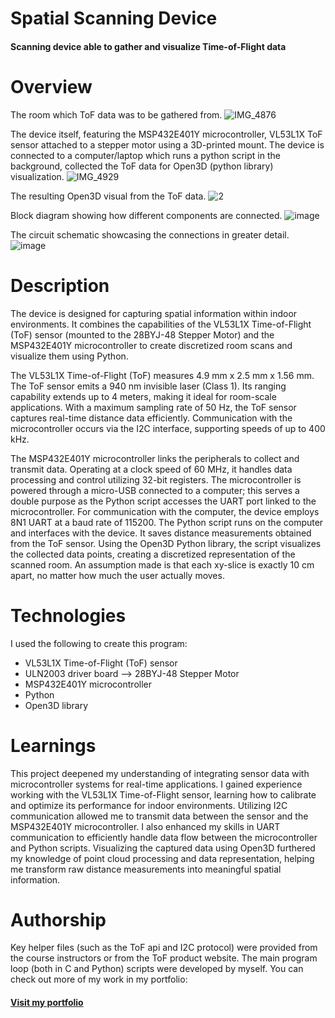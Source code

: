# Spatial Scanning Device

#### Scanning device able to gather and visualize Time-of-Flight data

# Overview
The room which ToF data was to be gathered from.
![IMG_4876](https://github.com/user-attachments/assets/bf5baee0-e80e-475e-bf38-6514a760c6cc)

The device itself, featuring the MSP432E401Y microcontroller, VL53L1X ToF sensor attached to a stepper motor using a 3D-printed mount. The device is connected to a computer/laptop which runs a python script in the background, collected the ToF data for Open3D (python library) visualization.
![IMG_4929](https://github.com/user-attachments/assets/6a0f4ea1-46b0-43cc-9557-2e141a12a6c3)

The resulting Open3D visual from the ToF data.
![2](https://github.com/user-attachments/assets/e89c351b-6fa7-4d6b-9ccc-1e08153232bb)

Block diagram showing how different components are connected.
![image](https://github.com/user-attachments/assets/315e261d-8b3d-4cae-b51a-adda9c50a2fd)

The circuit schematic showcasing the connections in greater detail.
![image](https://github.com/user-attachments/assets/066b712c-41ee-4dc6-9162-0fa9b78cb8c6)

# Description
The device is designed for capturing spatial information within indoor environments. It combines the capabilities of the VL53L1X Time-of-Flight (ToF) sensor (mounted to the 28BYJ-48 Stepper Motor) and the MSP432E401Y microcontroller to create discretized room scans and visualize them using Python.

The VL53L1X Time-of-Flight (ToF) measures 4.9 mm x 2.5 mm x 1.56 mm. The ToF sensor emits a 940 nm invisible laser (Class 1). Its ranging capability extends up to 4 meters, making it ideal for room-scale applications. With a maximum sampling rate of 50 Hz, the ToF sensor captures real-time distance data efficiently. Communication with the microcontroller occurs via the I2C interface, supporting speeds of up to 400 kHz.

The MSP432E401Y microcontroller links the peripherals to collect and transmit data. Operating at a clock speed of 60 MHz, it handles data processing and control utilizing 32-bit registers. The microcontroller is powered through a micro-USB connected to a computer; this serves a double purpose as the Python script accesses the UART port linked to the microcontroller. For communication with the computer, the device employs 8N1 UART at a baud rate of 115200. The Python script runs on the computer and interfaces with the device. It saves distance measurements obtained from the ToF sensor. Using the Open3D Python library, the script visualizes the collected data points, creating a discretized representation of the scanned room. An assumption made is that each xy-slice is exactly 10 cm apart, no matter how much the user actually moves.

# Technologies
I used the following to create this program:
- VL53L1X Time-of-Flight (ToF) sensor
- ULN2003 driver board --> 28BYJ-48 Stepper Motor
- MSP432E401Y microcontroller
- Python
- Open3D library

# Learnings
This project deepened my understanding of integrating sensor data with microcontroller systems for real-time applications. I gained experience working with the VL53L1X Time-of-Flight sensor, learning how to calibrate and optimize its performance for indoor environments. Utilizing I2C communication allowed me to transmit data between the sensor and the MSP432E401Y microcontroller. I also enhanced my skills in UART communication to efficiently handle data flow between the microcontroller and Python scripts. Visualizing the captured data using Open3D furthered my knowledge of point cloud processing and data representation, helping me transform raw distance measurements into meaningful spatial information.

# Authorship
Key helper files (such as the ToF api and I2C protocol) were provided from the course instructors or from the ToF product website. The main program loop (both in C and Python) scripts were developed by myself. You can check out more of my work in my portfolio:

#### [Visit my portfolio](https://portfolio-ompatel.netlify.app/)
